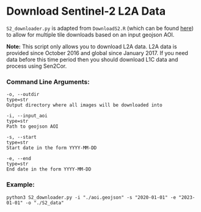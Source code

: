 # Download Sentinel-2 L2A Data

`S2_downloader.py` is adapted from `DownloadS2.R` (which can be found [here](https://github.com/ncsuSEAL/sealR/blob/master/R/DownloadSentinel2.R)) to allow for multiple tile downloads based on an input geojson AOI.

**Note:** This script only allows you to download L2A data. L2A data is provided since October 2016 and global since January 2017.
If you need data before this time period then you should download L1C data and process using Sen2Cor.

### Command Line Arguments:
```
-o, --outdir
type=str
Output directory where all images will be downloaded into
```
```
-i, --input_aoi
type=str
Path to geojson AOI
```
```   
-s, --start
type=str
Start date in the form YYYY-MM-DD
```
```
-e, --end
type=str
End date in the form YYYY-MM-DD
```

    
### Example:
```
python3 S2_downloader.py -i "./aoi.geojson" -s "2020-01-01" -e "2023-01-01" -o "./S2_data"
```
